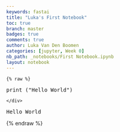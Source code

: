 ```yaml
---
keywords: fastai
title: "Luka's First Notebook"
toc: true
branch: master
badges: true
comments: true
author: Luka Van Den Boomen
categories: [jupyter, Week 0]
nb_path: _notebooks/First Notebook.ipynb
layout: notebook
---
```


<!--
#################################################
### THIS FILE WAS AUTOGENERATED! DO NOT EDIT! ###
#################################################
# file to edit: _notebooks/First Notebook.ipynb
-->

<div class="container" id="notebook-container">
        
    {% raw %}
    
<div class="cell border-box-sizing code_cell rendered">
<div class="input">

<div class="inner_cell">
    <div class="input_area">
<div class=" highlight hl-ipython3"><pre><span></span><span class="nb">print</span> <span class="p">(</span><span class="s2">&quot;Hello World&quot;</span><span class="p">)</span>
</pre></div>

    </div>
</div>
</div>

<div class="output_wrapper">
<div class="output">

<div class="output_area">

<div class="output_subarea output_stream output_stdout output_text">
<pre>Hello World
</pre>
</div>
</div>

</div>
</div>

</div>
    {% endraw %}

</div>
 

